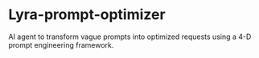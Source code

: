 # Lyra-prompt-optimizer
AI agent to transform vague prompts into optimized requests using a 4-D prompt engineering framework.
